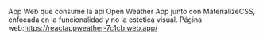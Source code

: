 App Web que consume la api Open Weather App junto con MaterializeCSS, enfocada en la funcionalidad y no la estética visual.
Página web:https://reactappweather-7c1cb.web.app/
 
